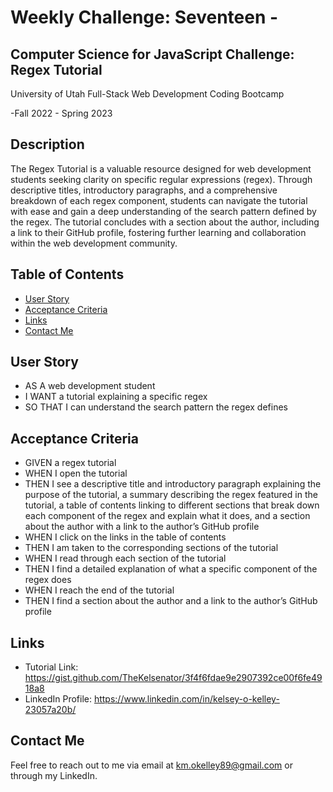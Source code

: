 # Weekly Challenge: Seventeen -

## Computer Science for JavaScript Challenge: Regex Tutorial

  University of Utah
  Full-Stack Web Development Coding Bootcamp

  -Fall 2022 - Spring 2023

## Description

  The Regex Tutorial is a valuable resource designed for web development students seeking clarity on specific regular expressions (regex). Through descriptive titles, introductory paragraphs, and a comprehensive breakdown of each regex component, students can navigate the tutorial with ease and gain a deep understanding of the search pattern defined by the regex. The tutorial concludes with a section about the author, including a link to their GitHub profile, fostering further learning and collaboration within the web development community.

## Table of Contents

- [User Story](#user-story)
- [Acceptance Criteria](#acceptance-criteria)
- [Links](#links)
- [Contact Me](#contact-me)

## User Story

  * AS A web development student
  * I WANT a tutorial explaining a specific regex
  * SO THAT I can understand the search pattern the regex defines

## Acceptance Criteria 

  * GIVEN a regex tutorial
  * WHEN I open the tutorial
  * THEN I see a descriptive title and introductory paragraph explaining the purpose of the tutorial, a summary describing the regex featured in the tutorial, a table of contents linking to different sections that break down each component of the regex and explain what it does, and a section about the author with a link to the author’s GitHub profile
  * WHEN I click on the links in the table of contents
  * THEN I am taken to the corresponding sections of the tutorial
  * WHEN I read through each section of the tutorial
  * THEN I find a detailed explanation of what a specific component of the regex does
  * WHEN I reach the end of the tutorial
  * THEN I find a section about the author and a link to the author’s GitHub profile

## Links

  * Tutorial Link: https://gist.github.com/TheKelsenator/3f4f6fdae9e2907392ce00f6fe4918a8
  * LinkedIn Profile: https://www.linkedin.com/in/kelsey-o-kelley-23057a20b/

## Contact Me

  Feel free to reach out to me via email at km.okelley89@gmail.com or through my LinkedIn.